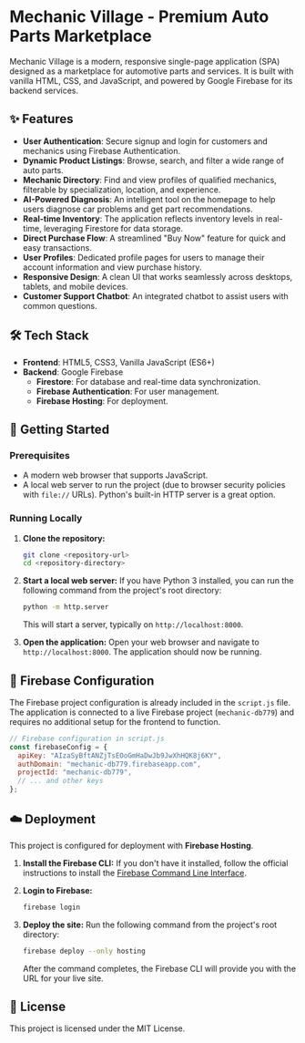 # Mechanic Village - Premium Auto Parts Marketplace

Mechanic Village is a modern, responsive single-page application (SPA) designed as a marketplace for automotive parts and services. It is built with vanilla HTML, CSS, and JavaScript, and powered by Google Firebase for its backend services.

## ✨ Features

-   **User Authentication**: Secure signup and login for customers and mechanics using Firebase Authentication.
-   **Dynamic Product Listings**: Browse, search, and filter a wide range of auto parts.
-   **Mechanic Directory**: Find and view profiles of qualified mechanics, filterable by specialization, location, and experience.
-   **AI-Powered Diagnosis**: An intelligent tool on the homepage to help users diagnose car problems and get part recommendations.
-   **Real-time Inventory**: The application reflects inventory levels in real-time, leveraging Firestore for data storage.
-   **Direct Purchase Flow**: A streamlined "Buy Now" feature for quick and easy transactions.
-   **User Profiles**: Dedicated profile pages for users to manage their account information and view purchase history.
-   **Responsive Design**: A clean UI that works seamlessly across desktops, tablets, and mobile devices.
-   **Customer Support Chatbot**: An integrated chatbot to assist users with common questions.

## 🛠️ Tech Stack

-   **Frontend**: HTML5, CSS3, Vanilla JavaScript (ES6+)
-   **Backend**: Google Firebase
    -   **Firestore**: For database and real-time data synchronization.
    -   **Firebase Authentication**: For user management.
    -   **Firebase Hosting**: For deployment.

## 🚀 Getting Started

### Prerequisites

-   A modern web browser that supports JavaScript.
-   A local web server to run the project (due to browser security policies with `file://` URLs). Python's built-in HTTP server is a great option.

### Running Locally

1.  **Clone the repository:**
    ```bash
    git clone <repository-url>
    cd <repository-directory>
    ```

2.  **Start a local web server:**
    If you have Python 3 installed, you can run the following command from the project's root directory:
    ```bash
    python -m http.server
    ```
    This will start a server, typically on `http://localhost:8000`.

3.  **Open the application:**
    Open your web browser and navigate to `http://localhost:8000`. The application should now be running.

## 🔧 Firebase Configuration

The Firebase project configuration is already included in the `script.js` file. The application is connected to a live Firebase project (`mechanic-db779`) and requires no additional setup for the frontend to function.

```javascript
// Firebase configuration in script.js
const firebaseConfig = {
  apiKey: "AIzaSyBftANZjTsEOoGmHaDwJb9JwXhHQK8j6KY",
  authDomain: "mechanic-db779.firebaseapp.com",
  projectId: "mechanic-db779",
  // ... and other keys
};
```

## ☁️ Deployment

This project is configured for deployment with **Firebase Hosting**.

1.  **Install the Firebase CLI:**
    If you don't have it installed, follow the official instructions to install the [Firebase Command Line Interface](https://firebase.google.com/docs/cli).

2.  **Login to Firebase:**
    ```bash
    firebase login
    ```

3.  **Deploy the site:**
    Run the following command from the project's root directory:
    ```bash
    firebase deploy --only hosting
    ```
    After the command completes, the Firebase CLI will provide you with the URL for your live site.

## 📄 License

This project is licensed under the MIT License.